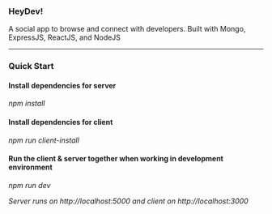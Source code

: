 <h3>HeyDev!</h3>
A social app to browse and connect with developers. Built with Mongo, ExpressJS, ReactJS, and NodeJS

<hr />

<h3>Quick Start</h3>

<h4><strong>Install dependencies for server</strong></h4>

<i>npm install</i>

<h4><strong>Install dependencies for client</strong></h4>

<i>npm run client-install</i>

<h4><strong>Run the client & server together when working in development environment</strong></h4>

<i>npm run dev<i>

Server runs on http://localhost:5000 and client on http://localhost:3000
